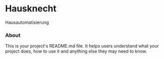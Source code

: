 Hausknecht
==========

Hausautomatisierung

### About

This is your project's README.md file. It helps users understand what your
project does, how to use it and anything else they may need to know.